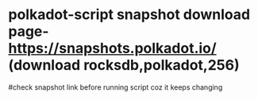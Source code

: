 # polkadot-script snapshot download page- https://snapshots.polkadot.io/    (download rocksdb,polkadot,256)
#check snapshot link before running script coz it keeps changing
